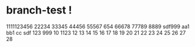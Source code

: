 # branch-test !
1111123456
22234
33345
44456
55567
654
66678
77789
8889
sdf999
aa1
bb1
cc
sdf
123
999
10
1123
12
13
14
15
16
17
18
19
20
21
22
23
24
25
26
27
28

